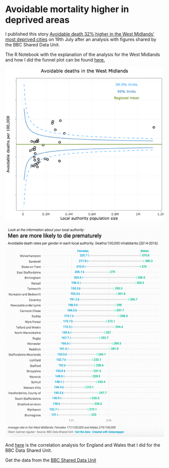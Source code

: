 # Avoidable mortality higher in deprived areas

I published this story [Avoidable death 32% higher in the West Midlands’ most deprived cities](http://birminghameastside.com/2018/07/19/avoidable-death-west-midlands-most-deprived-cities/) on 19th July after an analysis with figures shared by the BBC Shared Data Unit. 

The R Notebook with the explanation of the analysis for the West Midlands and how I did the funnel plot can be found [here.](http://rpubs.com/Carmen_Aguilar/correlation-and-funnelplot) 

![Funnelplot](https://github.com/Carmen-Aguilar/avoidable-death-rate/blob/master/funnelplot.png)

![Dotchart](https://github.com/Carmen-Aguilar/avoidable-death-rate/blob/master/chart2.png)

And [here](https://github.com/Carmen-Aguilar/avoidable-death-rate/blob/master/Death_correlation.Rmd) is the correlation analysis for England and Wales that I did for the BBC Data Shared Unit.

Get the data from the [BBC Shared Data Unit](https://docs.google.com/spreadsheets/d/1yue8KkL84RbiaiUUOKwQoxyPAhYTlhQOSwQkAz-AQGc/edit?usp=sharing)
